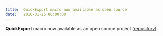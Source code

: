 ```yaml
---
title:  QuickExport macro now available as open source
date:   2016-01-25 00:00:00
---
```


**QuickExport** macro now available as an open source project ([repository](https://github.com/cdrpro-macros/quick-export)).
